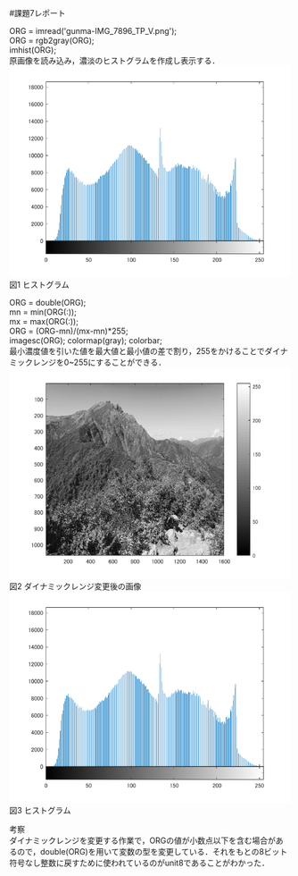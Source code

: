 #課題7レポート

ORG = imread('gunma-IMG_7896_TP_V.png');  
ORG = rgb2gray(ORG);  
imhist(ORG);  
原画像を読み込み，濃淡のヒストグラムを作成し表示する．  
![fig7_1](/image/fig7_1.png)  
図1 ヒストグラム

ORG = double(ORG);  
mn = min(ORG(:));  
mx = max(ORG(:));  
ORG = (ORG-mn)/(mx-mn)*255;  
imagesc(ORG); colormap(gray); colorbar;  
最小濃度値を引いた値を最大値と最小値の差で割り，255をかけることでダイナミックレンジを0~255にすることができる．  
![fig7_2](/image/fig7_2.png)  
図2 ダイナミックレンジ変更後の画像  
![fig7_3](/image/fig7_3.png)  
図3 ヒストグラム  

考察  
ダイナミックレンジを変更する作業で，ORGの値が小数点以下を含む場合があるので，double(ORG)を用いて変数の型を変更している．それをもとの8ビット符号なし整数に戻すために使われているのがunit8であることがわかった．
